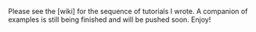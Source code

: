 Please see the [wiki] for the sequence of tutorials I wrote. A companion of examples is still being finished and will be pushed soon. Enjoy!
